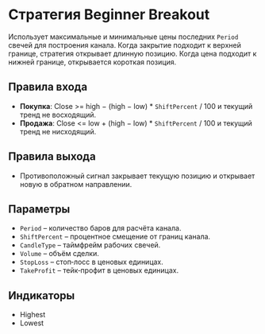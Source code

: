 # Стратегия Beginner Breakout

Использует максимальные и минимальные цены последних `Period` свечей для построения канала. Когда закрытие подходит к верхней границе, стратегия открывает длинную позицию. Когда цена подходит к нижней границе, открывается короткая позиция.

## Правила входа
- **Покупка**: Close >= high − (high − low) * `ShiftPercent` / 100 и текущий тренд не восходящий.
- **Продажа**: Close <= low + (high − low) * `ShiftPercent` / 100 и текущий тренд не нисходящий.

## Правила выхода
- Противоположный сигнал закрывает текущую позицию и открывает новую в обратном направлении.

## Параметры
- `Period` – количество баров для расчёта канала.
- `ShiftPercent` – процентное смещение от границ канала.
- `CandleType` – таймфрейм рабочих свечей.
- `Volume` – объём сделки.
- `StopLoss` – стоп‑лосс в ценовых единицах.
- `TakeProfit` – тейк‑профит в ценовых единицах.

## Индикаторы
- Highest
- Lowest
